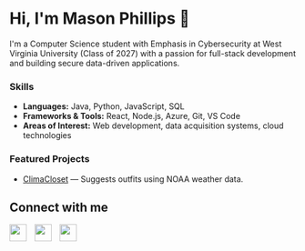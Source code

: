 # Hi, I'm Mason Phillips 👋

I'm a Computer Science student with Emphasis in Cybersecurity at West Virginia University (Class of 2027) with a passion for full-stack development and building secure data-driven applications.

### Skills
- **Languages:** Java, Python, JavaScript, SQL
- **Frameworks & Tools:** React, Node.js, Azure, Git, VS Code
- **Areas of Interest:** Web development, data acquisition systems, cloud technologies

### Featured Projects
- [ClimaCloset](https://github.com/WVU-CS330-2024-08-Group02/ClimaCloset) — Suggests outfits using NOAA weather data.

## Connect with me
<a href="mailto:yourname@gmail.com"><img src="https://img.icons8.com/color/48/000000/gmail-new.png" width="30" style="margin-right: 10px;"/></a> <a href="https://www.linkedin.com/in/mp4dev"><img src="https://upload.wikimedia.org/wikipedia/commons/8/81/LinkedIn_icon.svg" width="30" style="margin-right: 10px;"/></a> <a href="https://app.joinhandshake.com/profiles/mp4"><img src="https://careers.wisc.edu/wp-content/uploads/sites/60/2024/04/9098193ee8ace4a0774b29484c80794a4c3cff55-1.png" width="30"/></a>